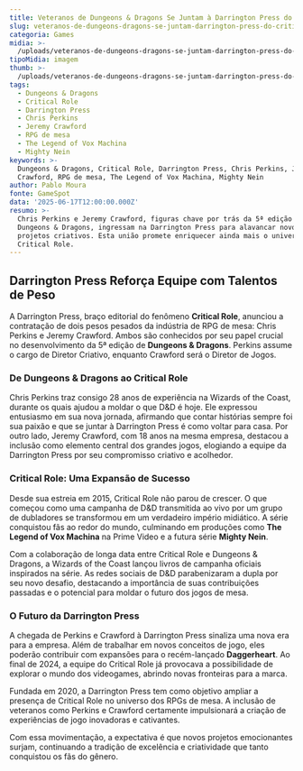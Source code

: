 ```yaml
---
title: Veteranos de Dungeons & Dragons Se Juntam à Darrington Press do Critical Role
slug: veteranos-de-dungeons-dragons-se-juntam-darrington-press-do-critical-role
categoria: Games
midia: >-
  /uploads/veteranos-de-dungeons-dragons-se-juntam-darrington-press-do-critical-role-thumb.jpg
tipoMidia: imagem
thumb: >-
  /uploads/veteranos-de-dungeons-dragons-se-juntam-darrington-press-do-critical-role-thumb.jpg
tags:
  - Dungeons & Dragons
  - Critical Role
  - Darrington Press
  - Chris Perkins
  - Jeremy Crawford
  - RPG de mesa
  - The Legend of Vox Machina
  - Mighty Nein
keywords: >-
  Dungeons & Dragons, Critical Role, Darrington Press, Chris Perkins, Jeremy
  Crawford, RPG de mesa, The Legend of Vox Machina, Mighty Nein
author: Pablo Moura
fonte: GameSpot
data: '2025-06-17T12:00:00.000Z'
resumo: >-
  Chris Perkins e Jeremy Crawford, figuras chave por trás da 5ª edição de
  Dungeons & Dragons, ingressam na Darrington Press para alavancar novos
  projetos criativos. Esta união promete enriquecer ainda mais o universo de
  Critical Role.
---
```


## Darrington Press Reforça Equipe com Talentos de Peso

A Darrington Press, braço editorial do fenômeno **Critical Role**, anunciou a contratação de dois pesos pesados da indústria de RPG de mesa: Chris Perkins e Jeremy Crawford. Ambos são conhecidos por seu papel crucial no desenvolvimento da 5ª edição de **Dungeons & Dragons**. Perkins assume o cargo de Diretor Criativo, enquanto Crawford será o Diretor de Jogos.

### De Dungeons & Dragons ao Critical Role

Chris Perkins traz consigo 28 anos de experiência na Wizards of the Coast, durante os quais ajudou a moldar o que D&D é hoje. Ele expressou entusiasmo em sua nova jornada, afirmando que contar histórias sempre foi sua paixão e que se juntar à Darrington Press é como voltar para casa. Por outro lado, Jeremy Crawford, com 18 anos na mesma empresa, destacou a inclusão como elemento central dos grandes jogos, elogiando a equipe da Darrington Press por seu compromisso criativo e acolhedor.

### Critical Role: Uma Expansão de Sucesso

Desde sua estreia em 2015, Critical Role não parou de crescer. O que começou como uma campanha de D&D transmitida ao vivo por um grupo de dubladores se transformou em um verdadeiro império midiático. A série conquistou fãs ao redor do mundo, culminando em produções como **The Legend of Vox Machina** na Prime Video e a futura série **Mighty Nein**.

Com a colaboração de longa data entre Critical Role e Dungeons & Dragons, a Wizards of the Coast lançou livros de campanha oficiais inspirados na série. As redes sociais de D&D parabenizaram a dupla por seu novo desafio, destacando a importância de suas contribuições passadas e o potencial para moldar o futuro dos jogos de mesa.

### O Futuro da Darrington Press

A chegada de Perkins e Crawford à Darrington Press sinaliza uma nova era para a empresa. Além de trabalhar em novos conceitos de jogo, eles poderão contribuir com expansões para o recém-lançado **Daggerheart**. Ao final de 2024, a equipe do Critical Role já provocava a possibilidade de explorar o mundo dos videogames, abrindo novas fronteiras para a marca.

Fundada em 2020, a Darrington Press tem como objetivo ampliar a presença de Critical Role no universo dos RPGs de mesa. A inclusão de veteranos como Perkins e Crawford certamente impulsionará a criação de experiências de jogo inovadoras e cativantes.

Com essa movimentação, a expectativa é que novos projetos emocionantes surjam, continuando a tradição de excelência e criatividade que tanto conquistou os fãs do gênero.
